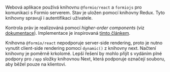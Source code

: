 Webová aplikace používá knihovnu `@formio/react` a `formiojs`
pro komunikaci s Formio serverem. Stav je uložen pomocí knihovny
Redux. Tyto knihovny spravují i autentifikaci uživatele.

Kontrola práv je realizováná pomocí _higher-order components_ (viz
[dokumentace][hoc-react-docs]).
Implementace je inspirovaná [tímto článkem][nextjs-auth-hoc].

Knihovna `@formio/react` nepodporuje server-side rendering,
proto je nutno vynutit client-side rendering pomocí `dynamic()`
z knihovny next. Načtení knihovny je poměrně krkolomé. Lepší
řešení by mohlo přijít s vydáním plné podpory pro `/app` složky
knihovnou Next, která podporuje označejí souboru, aby běžel pouze
na klientovi.


[nextjs-auth-hoc]: https://theodorusclarence.com/blog/nextjs-auth-hoc#withauth-hoc-component
[hoc-react-docs]: https://legacy.reactjs.org/docs/higher-order-components.html
